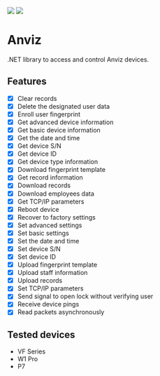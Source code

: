 <a href="https://www.nuget.org/packages/Anviz.SDK"><img src="https://ci.appveyor.com/api/projects/status/hn2yilm9xl66d2yc?svg=true"></a> <a href="https://www.nuget.org/packages/Anviz.SDK"><img src="https://img.shields.io/nuget/v/anviz.sdk.svg?style=flat"></a>

# Anviz

.NET library to access and control Anviz devices.

Features 
----------------

- [x] Clear records
- [x] Delete the designated user data
- [x] Enroll user fingerprint 
- [x] Get advanced device information
- [x] Get basic device information
- [x] Get the date and time 
- [x] Get device S/N
- [x] Get device ID
- [x] Get device type information
- [x] Download fingerprint template
- [x] Get record information
- [x] Download records
- [x] Download employees data
- [x] Get TCP/IP parameters
- [x] Reboot device
- [x] Recover to factory settings
- [x] Set advanced settings
- [x] Set basic settings
- [x] Set the date and time
- [x] Set device S/N
- [x] Set device ID
- [x] Upload fingerprint template
- [x] Upload staff information
- [x] Upload records
- [x] Set TCP/IP parameters
- [x] Send signal to open lock without verifying user
- [x] Receive device pings
- [x] Read packets asynchronously

Tested devices
--------

 - VF Series
 - W1 Pro
 - P7
